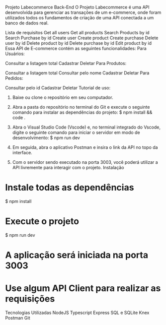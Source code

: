 Projeto Labecommerce Back-End
O Projeto Labecommerce é uma API desenvolvida para gerenciar as transações de um e-commerce, onde foram utilizados todos os fundamentos de criação de uma API conectada a um banco de dados real.



Lista de requisitos
 Get all users
 Get all products
 Search Products by id
 Search Purchase by id
 Create user
 Create product
 Create purchase
 Delete user by id
 Delete product by id
 Delete purchase by id
 Edit product by id
Essa API de E-commerce contém as seguintes funcionalidades:
Para Usuários:

Consultar a listagem total
Cadastrar
Deletar
Para Produtos:

Consultar a listagem total
Consultar pelo nome
Cadastrar
Deletar
Para Pedidos:

Consultar pelo id
Cadastrar
Deletar
Tutorial de uso:
1. Baixe ou clone o repositório em seu computador.

2. Abra a pasta do repositório no terminal do Git e execute o seguinte comando para instalar as dependências do projeto:
$ npm install && code .

3. Abra o Visual Studio Code (Vscode) e, no terminal integrado do Vscode, digite o seguinte comando para iniciar o servidor em modo de desenvolvimento:
$ npm run dev

4. Em seguida, abra o aplicativo Postman e insira o link da API no topo da interface.

5. Com o servidor sendo executado na porta 3003, você poderá utilizar a API livremente para interagir com o projeto.
Instalação
# Instale todas as dependências
$ npm install

# Execute o projeto
$ npm run dev

# A aplicação será iniciada na porta 3003

# Use algum API Client para realizar as requisições
Tecnologias Utilizadas
NodeJS
Typescript
Express
SQL e SQLite
Knex
Postman
Git